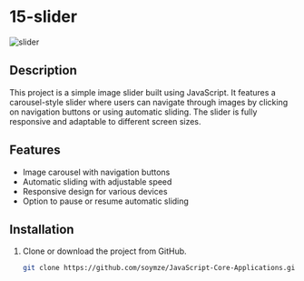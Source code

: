 # 15-slider
![slider](https://github.com/soymze/JavaScript-Core-Applications/blob/master/slider.gif)
## Description
This project is a simple image slider built using JavaScript. It features a carousel-style slider where users can navigate through images by clicking on navigation buttons or using automatic sliding. The slider is fully responsive and adaptable to different screen sizes.

## Features
- Image carousel with navigation buttons
- Automatic sliding with adjustable speed
- Responsive design for various devices
- Option to pause or resume automatic sliding

## Installation
1. Clone or download the project from GitHub.
   ```bash
   git clone https://github.com/soymze/JavaScript-Core-Applications.git
